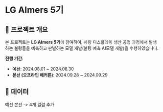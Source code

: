 # LG AImers 5기

## 📌 프로젝트 개요
본 프로젝트는 **LG AImers 5기**에 참여하여, 차량 디스플레이 생산 공정 과정에서 발생하는 불량들을 예측하고 판별하는 모델 개발(불량 예측 AI모델 개발)을 수행하였습니다.

**진행 기간**:
  - **예선**: 2024.08.01 ~ 2024.08.30  
  - **본선 (오프라인 해커톤)**: 2024.09.28 ~ 2024.09.29 

## 📂 데이터
예선
본선 -> 4개 컬럼 추가
